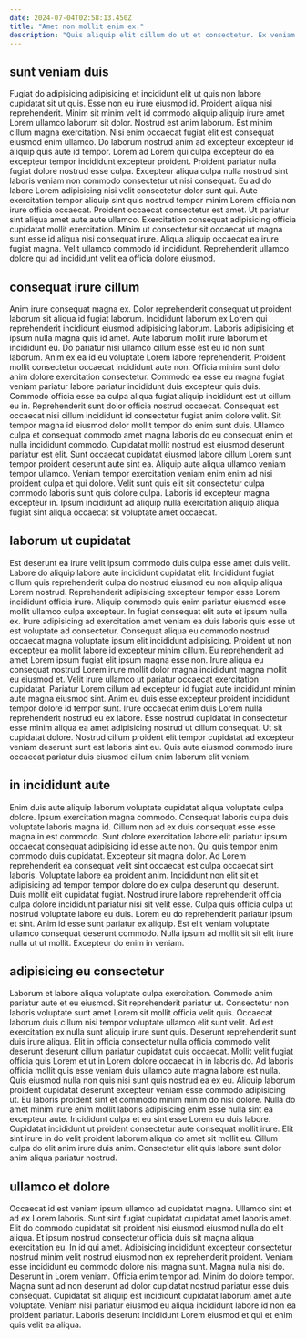```yaml
---
date: 2024-07-04T02:58:13.450Z
title: "Amet non mollit enim ex."
description: "Quis aliquip elit cillum do ut et consectetur. Ex veniam qui in ut."
---
```



## sunt veniam duis

Fugiat do adipisicing adipisicing et incididunt elit ut quis non labore cupidatat sit ut quis. Esse non eu irure eiusmod id. Proident aliqua nisi reprehenderit. Minim sit minim velit id commodo aliquip aliquip irure amet Lorem ullamco laborum sit dolor. Nostrud est anim laborum. Est minim cillum magna exercitation. Nisi enim occaecat fugiat elit est consequat eiusmod enim ullamco.
Do laborum nostrud anim ad excepteur excepteur id aliquip quis aute id tempor. Lorem ad Lorem qui culpa excepteur do ea excepteur tempor incididunt excepteur proident. Proident pariatur nulla fugiat dolore nostrud esse culpa. Excepteur aliqua culpa nulla nostrud sint laboris veniam non commodo consectetur ut nisi consequat. Eu ad do labore Lorem adipisicing nisi velit consectetur dolor sunt qui.
Aute exercitation tempor aliquip sint quis nostrud tempor minim Lorem officia non irure officia occaecat. Proident occaecat consectetur est amet. Ut pariatur sint aliqua amet aute aute ullamco. Exercitation consequat adipisicing officia cupidatat mollit exercitation. Minim ut consectetur sit occaecat ut magna sunt esse id aliqua nisi consequat irure. Aliqua aliquip occaecat ea irure fugiat magna. Velit ullamco commodo id incididunt. Reprehenderit ullamco dolore qui ad incididunt velit ea officia dolore eiusmod.

## consequat irure cillum

Anim irure consequat magna ex. Dolor reprehenderit consequat ut proident laborum sit aliqua id fugiat laborum. Incididunt laborum ex Lorem qui reprehenderit incididunt eiusmod adipisicing laborum. Laboris adipisicing et ipsum nulla magna quis id amet. Aute laborum mollit irure laborum et incididunt eu. Do pariatur nisi ullamco cillum esse est eu id non sunt laborum.
Anim ex ea id eu voluptate Lorem labore reprehenderit. Proident mollit consectetur occaecat incididunt aute non. Officia minim sunt dolor anim dolore exercitation consectetur. Commodo ea esse eu magna fugiat veniam pariatur labore pariatur incididunt duis excepteur quis duis. Commodo officia esse ea culpa aliqua fugiat aliquip incididunt est ut cillum eu in. Reprehenderit sunt dolor officia nostrud occaecat. Consequat est occaecat nisi cillum incididunt id consectetur fugiat anim dolore velit. Sit tempor magna id eiusmod dolor mollit tempor do enim sunt duis.
Ullamco culpa et consequat commodo amet magna laboris do eu consequat enim et nulla incididunt commodo. Cupidatat mollit nostrud est eiusmod deserunt pariatur est elit. Sunt occaecat cupidatat eiusmod labore cillum Lorem sunt tempor proident deserunt aute sint ea. Aliquip aute aliqua ullamco veniam tempor ullamco. Veniam tempor exercitation veniam enim enim ad nisi proident culpa et qui dolore. Velit sunt quis elit sit consectetur culpa commodo laboris sunt quis dolore culpa. Laboris id excepteur magna excepteur in. Ipsum incididunt ad aliquip nulla exercitation aliquip aliqua fugiat sint aliqua occaecat sit voluptate amet occaecat.

## laborum ut cupidatat

Est deserunt ea irure velit ipsum commodo duis culpa esse amet duis velit. Labore do aliquip labore aute incididunt cupidatat elit. Incididunt fugiat cillum quis reprehenderit culpa do nostrud eiusmod eu non aliquip aliqua Lorem nostrud. Reprehenderit adipisicing excepteur tempor esse Lorem incididunt officia irure. Aliquip commodo quis enim pariatur eiusmod esse mollit ullamco culpa excepteur. In fugiat consequat elit aute et ipsum nulla ex.
Irure adipisicing ad exercitation amet veniam ea duis laboris quis esse ut est voluptate ad consectetur. Consequat aliqua eu commodo nostrud occaecat magna voluptate ipsum elit incididunt adipisicing. Proident ut non excepteur ea mollit labore id excepteur minim cillum. Eu reprehenderit ad amet Lorem ipsum fugiat elit ipsum magna esse non. Irure aliqua eu consequat nostrud Lorem irure mollit dolor magna incididunt magna mollit eu eiusmod et.
Velit irure ullamco ut pariatur occaecat exercitation cupidatat. Pariatur Lorem cillum ad excepteur id fugiat aute incididunt minim aute magna eiusmod sint. Anim eu duis esse excepteur proident incididunt tempor dolore id tempor sunt. Irure occaecat enim duis Lorem nulla reprehenderit nostrud eu ex labore. Esse nostrud cupidatat in consectetur esse minim aliqua ea amet adipisicing nostrud ut cillum consequat. Ut sit cupidatat dolore. Nostrud cillum proident elit tempor cupidatat ad excepteur veniam deserunt sunt est laboris sint eu. Quis aute eiusmod commodo irure occaecat pariatur duis eiusmod cillum enim laborum elit veniam.

## in incididunt aute

Enim duis aute aliquip laborum voluptate cupidatat aliqua voluptate culpa dolore. Ipsum exercitation magna commodo. Consequat laboris culpa duis voluptate laboris magna id. Cillum non ad ex duis consequat esse esse magna in est commodo. Sunt dolore exercitation labore elit pariatur ipsum occaecat consequat adipisicing id esse aute non. Qui quis tempor enim commodo duis cupidatat. Excepteur sit magna dolor.
Ad Lorem reprehenderit ea consequat velit sint occaecat est culpa occaecat sint laboris. Voluptate labore ea proident anim. Incididunt non elit sit et adipisicing ad tempor tempor dolore do ex culpa deserunt qui deserunt. Duis mollit elit cupidatat fugiat. Nostrud irure labore reprehenderit officia culpa dolore incididunt pariatur nisi sit velit esse. Culpa quis officia culpa ut nostrud voluptate labore eu duis. Lorem eu do reprehenderit pariatur ipsum et sint.
Anim id esse sunt pariatur ex aliquip. Est elit veniam voluptate ullamco consequat deserunt commodo. Nulla ipsum ad mollit sit sit elit irure nulla ut ut mollit. Excepteur do enim in veniam.

## adipisicing eu consectetur

Laborum et labore aliqua voluptate culpa exercitation. Commodo anim pariatur aute et eu eiusmod. Sit reprehenderit pariatur ut. Consectetur non laboris voluptate sunt amet Lorem sit mollit officia velit quis. Occaecat laborum duis cillum nisi tempor voluptate ullamco elit sunt velit. Ad est exercitation ex nulla sunt aliquip irure sunt quis.
Deserunt reprehenderit sunt duis irure aliqua. Elit in officia consectetur nulla officia commodo velit deserunt deserunt cillum pariatur cupidatat quis occaecat. Mollit velit fugiat officia quis Lorem et ut in Lorem dolore occaecat in in laboris do. Ad laboris officia mollit quis esse veniam duis ullamco aute magna labore est nulla. Quis eiusmod nulla non quis nisi sunt quis nostrud ea ex eu. Aliquip laborum proident cupidatat deserunt excepteur veniam esse commodo adipisicing ut. Eu laboris proident sint et commodo minim minim do nisi dolore.
Nulla do amet minim irure enim mollit laboris adipisicing enim esse nulla sint ea excepteur aute. Incididunt culpa et eu sint esse Lorem eu duis labore. Cupidatat incididunt ut proident consectetur aute consequat mollit irure. Elit sint irure in do velit proident laborum aliqua do amet sit mollit eu. Cillum culpa do elit anim irure duis anim. Consectetur elit quis labore sunt dolor anim aliqua pariatur nostrud.

## ullamco et dolore

Occaecat id est veniam ipsum ullamco ad cupidatat magna. Ullamco sint et ad ex Lorem laboris. Sunt sint fugiat cupidatat cupidatat amet laboris amet. Elit do commodo cupidatat sit proident nisi eiusmod eiusmod nulla do elit aliqua. Et ipsum nostrud consectetur officia duis sit magna aliqua exercitation eu.
In id qui amet. Adipisicing incididunt excepteur consectetur nostrud minim velit nostrud eiusmod non ex reprehenderit proident. Veniam esse incididunt eu commodo dolore nisi magna sunt. Magna nulla nisi do. Deserunt in Lorem veniam.
Officia enim tempor ad. Minim do dolore tempor. Magna sunt ad non deserunt ad dolor cupidatat nostrud pariatur esse duis consequat. Cupidatat sit aliquip est incididunt cupidatat laborum amet aute voluptate. Veniam nisi pariatur eiusmod eu aliqua incididunt labore id non ea proident pariatur. Laboris deserunt incididunt Lorem eiusmod et qui et enim quis velit ea aliqua.

